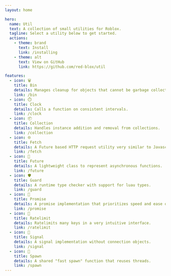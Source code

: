 ```yaml
---
layout: home

hero:
  name: Util
  text: A collection of small utilities for Roblox.
  tagline: Select a utility below to get started.
  actions:
    - theme: brand
      text: Install
      link: /installing
    - theme: alt
      text: View on GitHub
      link: https://github.com/red-blox/util

features:
  - icon: 🗑️
    title: Bin
    details: Manages cleanup for objects that cannot be garbage collected.
    link: /bin
  - icon: ⏱️
    title: Clock
    details: Calls a function on consistent intervals.
    link: /clock
  - icon: 📦
    title: Collection
    details: Handles instance addition and removal from collections.
    link: /collection
  - icon: 🌐
    title: Fetch
    details: A Future based HTTP request utility very similar to Javascript's fetch.
    link: /fetch
  - icon: 🔮
    title: Future
    details: A lightweight class to represent asynchronous functions.
    link: /future
  - icon: 🛡️
    title: Guard
    details: A runtime type checker with support for luau types.
    link: /guard
  - icon: 🤝
    title: Promise
    details: A promise implementation that prioritizes speed and ease of use.
    link: /promise
  - icon: 🚦
    title: Ratelimit
    details: Ratelimits many keys in a very intuitive interface.
    link: /ratelimit
  - icon: 📡
    title: Signal
    details: A signal implementation without connection objects.
    link: /signal
  - icon: 🚀
    title: Spawn
    details: A shared "fast spawn" function that reuses threads.
    link: /spawn
---
```

